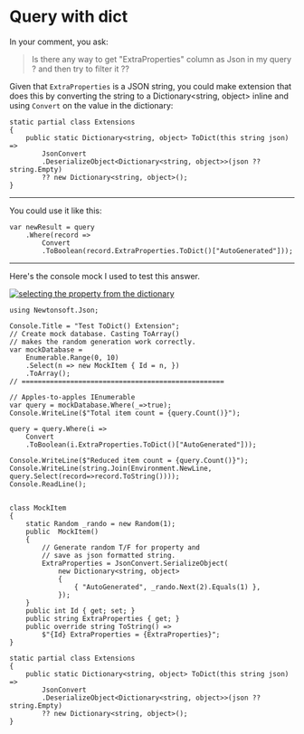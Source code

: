 # Query with dict

In your comment, you ask:

>Is there any way to get "ExtraProperties" column as Json in my query ? and then try to filter it ??

Given that `ExtraProperties` is a JSON string, you could make extension that does this by converting the string to a Dictionary<string, object> inline and using `Convert` on the value in the dictionary:

```
static partial class Extensions
{
    public static Dictionary<string, object> ToDict(this string json) =>
        JsonConvert
        .DeserializeObject<Dictionary<string, object>>(json ?? string.Empty)
        ?? new Dictionary<string, object>();
}
```
___

You could use it like this:

```
var newResult = query
    .Where(record => 
        Convert
        .ToBoolean(record.ExtraProperties.ToDict()["AutoGenerated"]));
```

___

Here's the console mock I used to test this answer.

[![selecting the property from the dictionary][1]][1]
```
using Newtonsoft.Json;

Console.Title = "Test ToDict() Extension";
// Create mock database. Casting ToArray()
// makes the random generation work correctly.
var mockDatabase =
    Enumerable.Range(0, 10)
    .Select(n => new MockItem { Id = n, })
    .ToArray();
// ==================================================

// Apples-to-apples IEnumerable
var query = mockDatabase.Where(_=>true);
Console.WriteLine($"Total item count = {query.Count()}");

query = query.Where(i =>
    Convert
    .ToBoolean(i.ExtraProperties.ToDict()["AutoGenerated"]));

Console.WriteLine($"Reduced item count = {query.Count()}");
Console.WriteLine(string.Join(Environment.NewLine, query.Select(record=>record.ToString())));
Console.ReadLine();


class MockItem
{
    static Random _rando = new Random(1);
    public  MockItem() 
    {
        // Generate random T/F for property and
        // save as json formatted string.
        ExtraProperties = JsonConvert.SerializeObject(
            new Dictionary<string, object>
            {
                { "AutoGenerated", _rando.Next(2).Equals(1) },
            });
    }
    public int Id { get; set; }
    public string ExtraProperties { get; }
    public override string ToString() =>
        $"{Id} ExtraProperties = {ExtraProperties}";
}

static partial class Extensions
{
    public static Dictionary<string, object> ToDict(this string json) =>
        JsonConvert
        .DeserializeObject<Dictionary<string, object>>(json ?? string.Empty)
        ?? new Dictionary<string, object>();
}
```


  [1]: https://i.stack.imgur.com/SHUyi.png